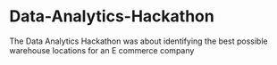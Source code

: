# Data-Analytics-Hackathon
The Data Analytics Hackathon was about identifying the best possible warehouse locations for an E commerce company 
